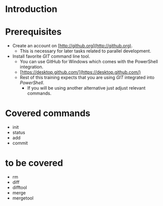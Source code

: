 # Introduction

# Prerequisites

* Create an account on [http://github.org](http://github.org).
  * This is necessary for later tasks related to parallel development.
* Install favorite _GIT_ command line tool.
  * You can use GitHub for Windows which comes with the PowerShell integration.
  * [https://desktop.github.com/](https://desktop.github.com/)
  * Rest of this training expects that you are using _GIT_ integrated into
    _PowerShell_.
    * If you will be using another alternative just adjust relevant
      commands.

# Covered commands

* init
* status
* add
* commit

# to be covered

* rm
* diff
* difftool
* merge
* mergetool
